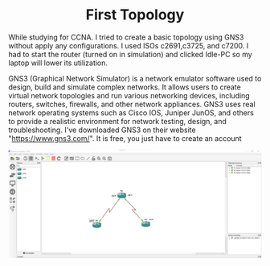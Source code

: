 
###
<div align="center">
  <h1>First Topology </h1>
</div>

 While studying for CCNA. I tried to create a basic topology using GNS3 without apply any configurations. I used ISOs c2691,c3725, and c7200. I had to start the router (turned on in simulation) and clicked Idle-PC so my laptop will lower its utilization. 

 GNS3 (Graphical Network Simulator) is a network emulator software used to design, build and simulate complex networks. It allows users to create virtual network topologies and run various networking devices, including routers, switches, firewalls, and other network appliances. GNS3 uses real network operating systems such as Cisco IOS, Juniper JunOS, and others to provide a realistic environment for network testing, design, and troubleshooting.
I've downloaded GNS3 on their website "https://www.gns3.com/". It is free, you just have to  create an account

![This is my first topology using GNS3](FIRST-TOPOLOGY.jpg)
